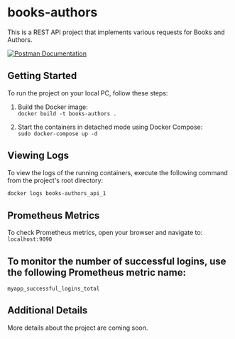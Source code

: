 # books-authors

This is a REST API project that implements various requests for Books and Authors.

[![Postman Documentation](https://img.shields.io/badge/Postman-Documentation-orange)](https://documenter.getpostman.com/view/28855987/2s9YC7Sr2q)

## Getting Started

To run the project on your local PC, follow these steps:

1. Build the Docker image: <br>
```docker build -t books-authors .``` <br>

2. Start the containers in detached mode using Docker Compose: <br>
```sudo docker-compose up -d``` <br>

## Viewing Logs

To view the logs of the running containers, execute the following command from the project's root directory: <br>

```bash
docker logs books-authors_api_1
```

## Prometheus Metrics
To check Prometheus metrics, open your browser and navigate to: <br>
```localhost:9090```  <br>

## To monitor the number of successful logins, use the following Prometheus metric name: <br>

```myapp_successful_logins_total```

## Additional Details
More details about the project are coming soon.


